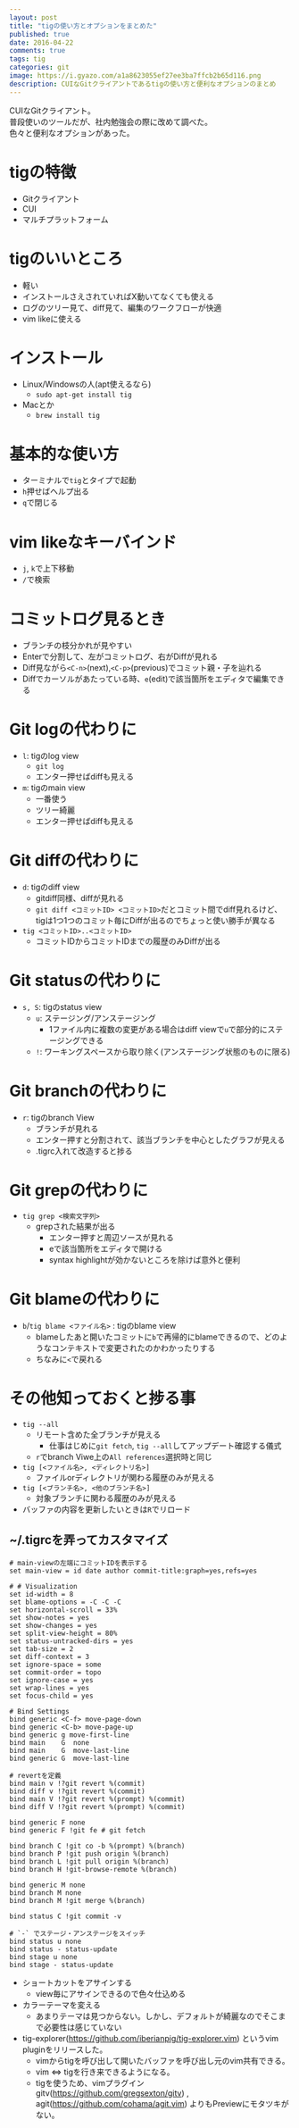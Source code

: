 ```yaml
---
layout: post
title: "tigの使い方とオプションをまとめた"
published: true
date: 2016-04-22
comments: true
tags: tig
categories: git
image: https://i.gyazo.com/a1a8623055ef27ee3ba7ffcb2b65d116.png
description: CUIなGitクライアントであるtigの使い方と便利なオプションのまとめ 
---
```


CUIなGitクライアント。  
普段使いのツールだが、社内勉強会の際に改めて調べた。  
色々と便利なオプションがあった。 

# tigの特徴
* Gitクライアント
* CUI
* マルチプラットフォーム

# tigのいいところ
* 軽い
* インストールさえされていればX動いてなくても使える
* ログのツリー見て、diff見て、編集のワークフローが快適
* vim likeに使える

# インストール

* Linux/Windowsの人(apt使えるなら)
  * `sudo apt-get install tig`
* Macとか
  * `brew install tig`

# 基本的な使い方

* ターミナルで`tig`とタイプで起動
* `h`押せばヘルプ出る
* `q`で閉じる

<!--more-->

# vim likeなキーバインド

  * `j`, `k`で上下移動
  * `/`で検索

# コミットログ見るとき

* ブランチの枝分かれが見やすい
* Enterで分割して、左がコミットログ、右がDiffが見れる
* Diff見ながら`<C-n>`(next),`<C-p>`(previous)でコミット親・子を辿れる
* Diffでカーソルがあたっている時、`e`(edit)で該当箇所をエディタで編集できる

# Git logの代わりに

* `l`: tigのlog view
  * `git log`
  * エンター押せばdiffも見える
* `m`: tigのmain view
  * 一番使う
  * ツリー綺麗
  * エンター押せばdiffも見える

# Git diffの代わりに

* `d`: tigのdiff view
  * gitdiff同様、diffが見れる
  * `git diff <コミットID> <コミットID>`だとコミット間でdiff見れるけど、tigは1つ1つのコミット毎にDiffが出るのでちょっと使い勝手が異なる
* `tig <コミットID>..<コミットID>`
  * コミットIDからコミットIDまでの履歴のみDiffが出る

# Git statusの代わりに
* `s, S`: tigのstatus view
  * `u`: ステージング/アンステージング
    * 1ファイル内に複数の変更がある場合はdiff viewで`u`で部分的にステージングできる
  * `!`: ワーキングスペースから取り除く(アンステージング状態のものに限る)

# Git branchの代わりに

* `r`: tigのbranch View
  * ブランチが見れる
  * エンター押すと分割されて、該当ブランチを中心としたグラフが見える
  * .tigrc入れて改造すると捗る

# Git grepの代わりに
* `tig grep <検索文字列>`
  * grepされた結果が出る
    * エンター押すと周辺ソースが見れる
    * eで該当箇所をエディタで開ける
    * syntax highlightが効かないところを除けば意外と便利

# Git blameの代わりに

* `b`/`tig blame <ファイル名>` : tigのblame view
  * blameしたあと開いたコミットに`b`で再帰的にblameできるので、どのようなコンテキストで変更されたのかわかったりする
  * ちなみに`<`で戻れる

# その他知っておくと捗る事

* `tig --all`
  * リモート含めた全ブランチが見える
    * 仕事はじめに`git fetch`, `tig --all`してアップデート確認する儀式
  * `r`でbranch Viwe上の`All references`選択時と同じ
* `tig [<ファイル名>, <ディレクトリ名>]`
  * ファイルorディレクトリが関わる履歴のみが見える
* `tig [<ブランチ名>, <他のブランチ名>]`
  * 対象ブランチに関わる履歴のみが見える
* バッファの内容を更新したいときは`R`でリロード

## ~/.tigrcを弄ってカスタマイズ

```tigrc
# main-viewの左端にコミットIDを表示する
set main-view = id date author commit-title:graph=yes,refs=yes

# # Visualization
set id-width = 8
set blame-options = -C -C -C
set horizontal-scroll = 33%
set show-notes = yes
set show-changes = yes
set split-view-height = 80%
set status-untracked-dirs = yes
set tab-size = 2
set diff-context = 3
set ignore-space = some
set commit-order = topo
set ignore-case = yes
set wrap-lines = yes
set focus-child = yes

# Bind Settings
bind generic <C-f> move-page-down
bind generic <C-b> move-page-up
bind generic g move-first-line
bind main    G  none
bind main    G  move-last-line
bind generic G  move-last-line

# revertを定義
bind main v !?git revert %(commit)
bind diff v !?git revert %(commit)
bind main V !?git revert %(prompt) %(commit)
bind diff V !?git revert %(prompt) %(commit)

bind generic F none
bind generic F !git fe # git fetch

bind branch C !git co -b %(prompt) %(branch)
bind branch P !git push origin %(branch)
bind branch L !git pull origin %(branch)
bind branch H !git-browse-remote %(branch)

bind generic M none
bind branch M none
bind branch M !git merge %(branch)

bind status C !git commit -v

# `-` でステージ・アンステージをスイッチ
bind status u none
bind status - status-update
bind stage u none
bind stage - status-update
```

* ショートカットをアサインする
  * view毎にアサインできるので色々仕込める
* カラーテーマを変える
  * あまりテーマは見つからない。しかし、デフォルトが綺麗なのでそこまで必要性は感じていない
* tig-explorer(https://github.com/iberianpig/tig-explorer.vim) というvim pluginをリリースした。
  * vimからtigを呼び出して開いたバッファを呼び出し元のvim共有できる。
  * vim ⇔ tigを行き来できるようになる。
  * tigを使うため、vimプラグインgitv(https://github.com/gregsexton/gitv) , agit(https://github.com/cohama/agit.vim) よりもPreviewにモタツキがない。
